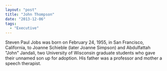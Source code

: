 ```yaml
---
layout: "post"
title: "John Thompson"
date: "2013-12-06"
tags: 
  - "Executive"
---
```


Steven Paul Jobs was born on February 24, 1955, in San Francisco, California, to Joanne Schieble (later Joanne Simpson) and Abdulfattah "John" Jandali, two University of Wisconsin graduate students who gave their unnamed son up for adoption. His father was a professor and mother a speech therapist.